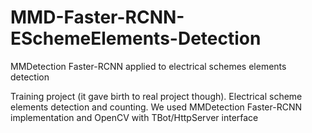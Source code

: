 # MMD-Faster-RCNN-ESchemeElements-Detection
MMDetection Faster-RCNN applied to electrical schemes elements detection

Training project (it gave birth to real project though). Electrical scheme elements detection and counting. We used MMDetection Faster-RCNN implementation and OpenCV with TBot/HttpServer interface
